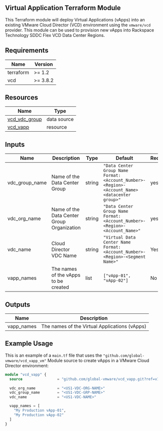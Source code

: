 ## Virtual Application Terraform Module

This Terraform module will deploy Virtual Applications (vApps) into an existing VMware Cloud Director (VCD) environment using the `vmware/vcd` provider. This module can be used to provision new vApps into Rackspace Technology SDDC Flex VCD Data Center Regions.

## Requirements

| Name      | Version |
|-----------|---------|
| terraform | >= 1.2  |
| vcd       | >= 3.8.2 |

## Resources

| Name                                                             | Type      |
|------------------------------------------------------------------|-----------|
| [vcd_vdc_group](https://registry.terraform.io/providers/vmware/vcd/3.8.2/docs/data-sources/vdc_group) | data source |
| [vcd_vapp](https://registry.terraform.io/providers/vmware/vcd/3.8.2/docs/resources/vapp) | resource   |

## Inputs

| Name                          | Description                                                          | Type   | Default           | Required |
|-------------------------------|----------------------------------------------------------------------|--------|-------------------|----------|
| vdc_group_name | Name of the Data Center Group | string | `"Data Center Group Name Format: <Account_Number>-<Region>-<Account_Name> <datacenter group>"` | yes |
| vdc_org_name | Name of the Data Center Group Organization | string | `"Data Center Group Name Format: <Account_Number>-<Region>-<Account_Name>"` | yes |
| vdc_name | Cloud Director VDC Name | string | `"Virtual Data Center Name Format: <Account_Number>-<Region>-<Segment Name>"` | Yes |
| vapp_names | The names of the vApps to be created | list | `["vApp-01", "vApp-02"]` | No |

## Outputs

| Name         | Description             |
|--------------|-------------------------|
| vapp_names | The names of the Virtual Applications (vApps) |

## Example Usage

This is an example of a `main.tf` file that uses the `"github.com/global-vmware/vcd_vapp_vm"` Module source to create vApps in a VMware Cloud Director environment:

```terraform
module "vcd_vapp" {
  source                = "github.com/global-vmware/vcd_vapp.git?ref=v1.1.1"
  
  vdc_org_name          = "<US1-VDC-ORG-NAME>"
  vdc_group_name        = "<US1-VDC-GRP-NAME>"
  vdc_name              = "<US1-VDC-NAME>"

  vapp_names = [
    "My Production vApp-01",
    "My Production vApp-02"
  ]
}
```

